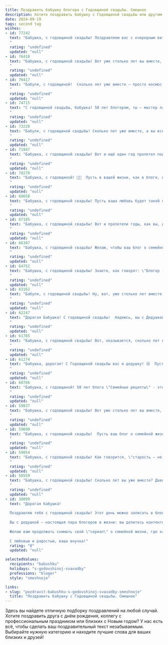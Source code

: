 ```yaml
---
title: Поздравить бабушку блогера с Годовщиной свадьбы. Смешное
description: Хотите поздравить бабушку с Годовщиной свадьбы или другим праздником? Наш ИИ создаст незабываемое поздравление, а вы обязательно выделитесь среди других.  
date: 2024-09-19
tags: second tag
wishes:
- id: 77242
  text: "Бабушка, с годовщиной свадьбы! Поздравляем вас с очередным витком семейного счастья! Пусть ваши блоги про семейную жизнь продолжают собирать миллионы просмотров, а лайки от внуков сыпятся как снег в январе! 😜
  "
  rating: "undefined"
  updated: "null"
- id: 76418
  text: "Бабушка, с годовщиной свадьбы! Вот уже столько лет вы вместе, что даже блогеры, которые постят селфи с котами, позавидуют вашей стабильности! 😂  Желаем вам еще много-много лет счастья, любви и, конечно же, лайков от внуков!
  "
  rating: "undefined"
  updated: "null"
- id: 76417
  text: "Бабуля, с годовщиной!  Сколько лет уже вместе – просто космос! Наверное, уже даже не помните, сколько раз за эти годы вам приходилось “заново влюбляться”, но главное – любовь как та же самая крутая история, только с большим количеством седых волос и ещё более эпичной коллекцией рецептов! 😁
  "
  rating: "undefined"
  updated: "null"
- id: 74715
  text: "С годовщиной свадьбы, бабушка! 50 лет блогером, ты – мастер лайфхаков и контента. Дай бог, твои видео с рецептами и советами по уборке продолжали собирать миллионы просмотров ещё долгие годы! 🥂
  "
  rating: "undefined"
  updated: "null"
- id: 73228
  text: "Бабуля, с годовщиной свадьбы! Сколько лет уже вместе, а вы все еще держитесь за ручки и делитесь секретами блога? Даешь лайки и подписчиков! 😂  Пусть ваша любовь и дальше будет яркой и вирусной, как видео про котиков! 🎉
  "
  rating: "undefined"
  updated: "null"
- id: 71947
  text: "Бабушка, с годовщиной свадьбы! Вот и ещё один год пролетел под знаменем любви и блогов! Желаю вам, чтобы ваши лайки и комментарии от внуков всегда были полны восторга, а  подписчики на канале \"Бабушкины рецепты\" множились с такой же скоростью, как и ваши совместные годы! 😄🙌
  "
  rating: "undefined"
  updated: "null"
- id: 70270
  text: "Бабушка, с годовщиной! 👵🎉  Пусть в вашей жизни, как в блоге, всегда будет много лайков, а дизлайков - только от завистников! 😉🥂
  "
  rating: "undefined"
  updated: "null"
- id: 68658
  text: "Бабушка, с годовщиной свадьбы! Пусть ваша любовь будет такой же яркой и позитивной, как ваши блоги, -  пусть ваши подписчики завидуют вашему счастью, а  лайки  липнут к вам как мед к пчелам! 🎉💖
  "
  rating: "undefined"
  updated: "null"
- id: 67185
  text: "Бабушка, с годовщиной свадьбы! Вот и пролетели годы, как вы, два блогера, создали свой семейный канал! Пусть лайков будет много, комментариев - добрых, а подписчиков — только настоящих! 🎉❤️
  "
  rating: "undefined"
  updated: "null"
- id: 66387
  text: "Бабушка, с годовщиной свадьбы! Желаю, чтобы ваш блог о семейной жизни был наполнен только позитивными лайками, а количество комментариев росло с каждой годовщиной! 😜
  "
  rating: "undefined"
  updated: "null"
- id: 64752
  text: "Бабушка, с годовщиной свадьбы! Знаете, как говорят: \"Блогер - это не профессия, это образ жизни\".  А вот совместная жизнь - это уже точно профессия! И вы в ней профи на все сто! 😉🥂
  "
  rating: "undefined"
  updated: "null"
- id: 63162
  text: "Бабуля, с годовщиной свадьбы! Ну, вот, уже столько лет вместе, как блогеры, поститте контент - лучшие моменты жизни, лайки собираете от внуков (и не только), да и, поди, уже и подписчиков набрали… главное – помните, что в семейных отношениях важен не только контент, но и лайфстайл! 😁🎉
  "
  rating: "undefined"
  updated: "null"
- id: 62247
  text: "Дорогая Бабушка! С годовщиной свадьбы!  Надеюсь, вы с Дедушкой до сих пор \"в тренде\" и активно развиваете свой блог о семейной жизни. Пусть ваш контент всегда будет интересным, а лайки сыпались, как снежные хлопья зимой! 😉
  "
  rating: "undefined"
  updated: "null"
- id: 61785
  text: "Бабушка, с годовщиной свадьбы! Вот, оказывается, сколько лет вы вместе, как блогеры, которые ведут канал про семейную жизнь! Только вместо лайков – ваши внуки, а вместо спонсорской рекламы – вкусные пироги! 😉
  "
  rating: "undefined"
  updated: "null"
- id: 61274
  text: "Бабушка, дорогая! С Годовщиной свадьбы вас и дедушку! 😜  Пусть ваша любовь горит ярче, чем эфир у блогеров, а домашний уют будет вкуснее, чем контент на ютубе! 😄
  "
  rating: "undefined"
  updated: "null"
- id: 60766
  text: "Бабушка, с годовщиной! 50 лет блога \"Семейные рецепты\" - это не просто юбилей, это настоящая империя вкуса! 🍰🥂  Надеюсь, ты наконец-то освоила инстаграм, а то твои рецепты скоро будут только в семейных архивах! 😅
  "
  rating: "undefined"
  updated: "null"
- id: 59837
  text: "Бабушка, с годовщиной свадьбы! Вот уже столько лет вы вместе, что даже ТикТок не помнит, как вы познакомились! 😉 Желаем вам, чтобы ваша история любви была не менее яркой и захватывающей, чем ваши блогерские ролики!  🎉
  "
  rating: "undefined"
  updated: "null"
- id: 59600
  text: "Бабушка, с годовщиной свадьбы!  Пусть ваш блог о семейной жизни и дальше будет полон ярких и смешных историй!  🤪  Желаем вам еще много счастливых лет,  пусть  каждый день будет как новый выпуск вашего \"Семейного канала\" -  полный любви,  юмора и  приятных неожиданностей!  ❤️
  "
  rating: "undefined"
  updated: "null"
- id: 59054
  text: "Бабушка, с годовщиной свадьбы! Как говорится, \"старость – не радость, но зато повод посмеяться над молодостью!\" Пусть ваш блог про семейную жизнь  пополнится новыми интересными постами, а подписчики всегда с удовольствием лайкают ваши рецепты молодости и любви!
  "
  rating: "undefined"
  updated: "null"
- id: 58559
  text: "Бабушка, с годовщиной свадьбы! Сколько лет вы уже вместе? Давно потеряли счёт, как и счётчики на вашем блогерском канале? Главное, чтобы любовь всё так же бурлила, как лайки под вашими видео, а шутки были смешнее, чем комментарии под ними! 😉
  "
  rating: "undefined"
  updated: "null"
- id: 38099
  text: "Дорогая бабушка!
  
  Поздравляю тебя с годовщиной свадьбы! Этот день можно записать в блоге как «лет через сто», а если бы у нас была возможность заглянуть в будущее, мы бы точно увидели запись «Как любить друг друга всей душой, не имея Wi-Fi».
  
  Вы с дедушкой — настоящая пара блогеров в жизни: вы делитесь контентом любви и взаимопонимания, знаете, как сделать яркие снимки, только вместо фильтров у вас — искренние улыбки!
  
  Желаю вам продолжать снимать свой \"сериал\" о семейной жизни, где каждая серия полна интересных поворотов и веселых моментов. Пусть сюжет будет всегда захватывающим, а просмотров — бесконечно много!
  
  С любовью и радостью, ваша внучка!"
  rating: "0"
  updated: "null"

selectedValues:
  recipients: "babushku"
  holidays: "s-godovshinoj-svavadby"
  professions: "bloger"
  style: "smeshnoje"

links:
- slug: "pozdravit-babushku-s-godovshinoj-svavadby-smeshnoje"
  title: "Поздравить бабушку с Годовщиной свадьбы. Смешное"
---
```


Здесь вы найдете отличную подборку поздравлений на любой случай. 
Хотите поздравить друга с днём рождения, коллегу с профессиональным праздником или близких с Новым годом? У нас есть всё, чтобы сделать ваш поздравительный текст незабываемым. Выбирайте нужную категорию и находите лучшие слова для ваших близких и друзей!

